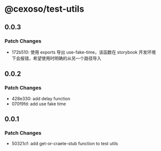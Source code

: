 # @cexoso/test-utils

## 0.0.3

### Patch Changes

- 172b510: 使用 exports 导出 use-fake-time，该函数在 storybook 开发环境下会报错，希望使用时明确的从另一个路径导入

## 0.0.2

### Patch Changes

- 428e330: add delay function
- 070f9fd: add use fake time

## 0.0.1

### Patch Changes

- 50321cf: add get-or-craete-stub function to test utils
